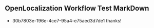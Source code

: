 ## OpenLocalization Workflow Test MarkDown
* 30b7803e-196e-4ce7-95a4-e75aed3d7de1 
thanks!<!--HONumber=Mar16_HO2-->
